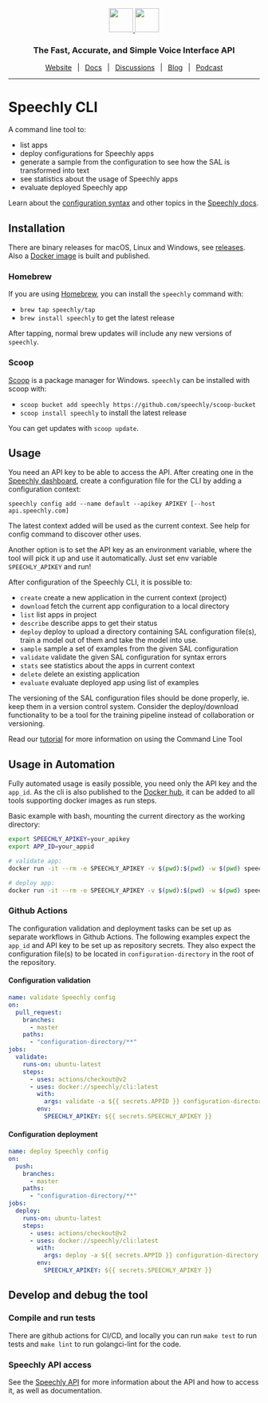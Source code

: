 <div align="center" markdown="1">
<a href="https://www.speechly.com/#gh-light-mode-only">
   <img src="https://d33wubrfki0l68.cloudfront.net/f15fc952956e1952d6bd23661b7a7ee6b775faaa/c1b30/img/speechly-logo-duo-black.svg" height="48" />
</a>
<a href="https://www.speechly.com/#gh-dark-mode-only">
   <img src="https://d33wubrfki0l68.cloudfront.net/5622420d87a4aad61e39418e6be5024c56d4cd1d/94452/img/speechly-logo-duo-white.svg" height="48" />
</a>

### The Fast, Accurate, and Simple Voice Interface API

[Website](https://www.speechly.com/)
&ensp;|&ensp;
[Docs](https://docs.speechly.com/)
&ensp;|&ensp;
[Discussions](https://github.com/speechly/speechly/discussions)
&ensp;|&ensp;
[Blog](https://www.speechly.com/blog/)
&ensp;|&ensp;
[Podcast](https://anchor.fm/the-speechly-podcast)

---
</div>

# Speechly CLI

A command line tool to:

- list apps
- deploy configurations for Speechly apps
- generate a sample from the configuration to see how the SAL is transformed into text
- see statistics about the usage of Speechly apps
- evaluate deployed Speechly app

Learn about the [configuration syntax](https://docs.speechly.com/slu-examples/) and other topics in the [Speechly docs](https://docs.speechly.com).

## Installation

There are binary releases for macOS, Linux and Windows, see [releases](https://github.com/speechly/cli/releases). Also a [Docker image](https://hub.docker.com/repository/docker/speechly/cli) is built and published.

### Homebrew

If you are using [Homebrew](https://brew.sh), you can install the `speechly` command with:

- `brew tap speechly/tap`
- `brew install speechly` to get the latest release

After tapping, normal brew updates will include any new versions of `speechly`.

### Scoop

[Scoop](https://github.com/lukesampson/scoop) is a package manager for Windows. `speechly` can be installed with scoop with:

- `scoop bucket add speechly https://github.com/speechly/scoop-bucket`
- `scoop install speechly` to install the latest release

You can get updates with `scoop update`.

## Usage

You need an API key to be able to access the API. After creating one in the
[Speechly dashboard](https://www.speechly.com/dashboard/?utm_source=github&utm_medium=cli&utm_campaign=text), create a
configuration file for the CLI by adding a configuration context:

    speechly config add --name default --apikey APIKEY [--host api.speechly.com]

The latest context added will be used as the current context. See help for config
command to discover other uses.

Another option is to set the API key as an environment variable, where the tool will pick it up and use it automatically. Just set env variable `SPEECHLY_APIKEY` and run!

After configuration of the Speechly CLI, it is possible to:

- `create` create a new application in the current context (project)
- `download` fetch the current app configuration to a local directory
- `list` list apps in project
- `describe` describe apps to get their status
- `deploy` deploy to upload a directory containing SAL configuration file(s), train a model out of them and take the model into use.
- `sample` sample a set of examples from the given SAL configuration
- `validate` validate the given SAL configuration for syntax errors
- `stats` see statistics about the apps in current context
- `delete` delete an existing application
- `evaluate` evaluate deployed app using list of examples

The versioning of the SAL configuration files should be done properly, ie. keep them in a version control system. Consider the deploy/download functionality to be a tool for the training pipeline instead of collaboration or versioning.

Read our [tutorial](https://www.speechly.com/blog/configure-voice-ui-command-line/) for more information on using the Command Line Tool

## Usage in Automation

Fully automated usage is easily possible, you need only the API key and the `app_id`. As the cli is also published to the [Docker hub](https://hub.docker.com/r/speechly/cli), it can be added to all tools supporting docker images as run steps.

Basic example with bash, mounting the current directory as the working directory:

```bash
export SPEECHLY_APIKEY=your_apikey
export APP_ID=your_appid

# validate app:
docker run -it --rm -e SPEECHLY_APIKEY -v $(pwd):$(pwd) -w $(pwd) speechly/cli validate -a ${APP_ID} config-dir

# deploy app:
docker run -it --rm -e SPEECHLY_APIKEY -v $(pwd):$(pwd) -w $(pwd) speechly/cli deploy -a ${APP_ID} config-dir -w
```

### Github Actions

The configuration validation and deployment tasks can be set up as separate workflows in Github Actions. The following examples expect the `app_id` and API key to be set up as repository secrets. They also expect the configuration file(s) to be located in `configuration-directory` in the root of the repository.

#### Configuration validation

```yaml
name: validate Speechly config
on:
  pull_request:
    branches:
      - master
    paths:
      - "configuration-directory/**"
jobs:
  validate:
    runs-on: ubuntu-latest
    steps:
      - uses: actions/checkout@v2
      - uses: docker://speechly/cli:latest
        with:
          args: validate -a ${{ secrets.APPID }} configuration-directory
        env:
          SPEECHLY_APIKEY: ${{ secrets.SPEECHLY_APIKEY }}
```

#### Configuration deployment

```yaml
name: deploy Speechly config
on:
  push:
    branches:
      - master
    paths:
      - "configuration-directory/**"
jobs:
  deploy:
    runs-on: ubuntu-latest
    steps:
      - uses: actions/checkout@v2
      - uses: docker://speechly/cli:latest
        with:
          args: deploy -a ${{ secrets.APPID }} configuration-directory -w
        env:
          SPEECHLY_APIKEY: ${{ secrets.SPEECHLY_APIKEY }}
```

## Develop and debug the tool

### Compile and run tests

There are github actions for CI/CD, and locally you can run `make test` to run tests and `make lint` to run golangci-lint for the code.

### Speechly API access

See the [Speechly API](https://github.com/speechly/api) for more information about the API and how to access it, as well as documentation.
